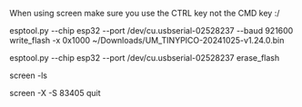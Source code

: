 When using screen make sure you use the CTRL key not the CMD key :/

esptool.py --chip esp32 --port /dev/cu.usbserial-02528237 --baud 921600 write_flash -x 0x1000 ~/Downloads/UM_TINYPICO-20241025-v1.24.0.bin

esptool.py --chip esp32 --port /dev/cu.usbserial-02528237 erase_flash

screen -ls

screen -X -S 83405 quit


